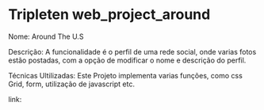 # Tripleten web_project_around

Nome: Around The U.S

Descrição: A funcionalidade é o perfil de uma rede social, onde varias fotos estão postadas, com a opção de modificar o nome e descrição do perfil.

Técnicas Ultilizadas: Este Projeto implementa varias funções, como css Grid, form, utilização de javascript etc.

link:
